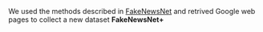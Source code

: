 We used the methods described in [FakeNewsNet](https://github.com/KaiDMML/FakeNewsNet) and retrived Google web pages to collect a new dataset **FakeNewsNet+**
